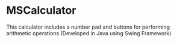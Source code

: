 # MSCalculator
This calculator includes a number pad and buttons for performing arithmetic operations (Developed in Java using Swing Framework)

